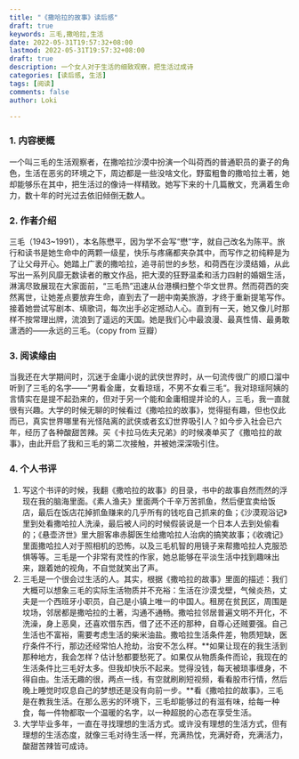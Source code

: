 ```yaml
---
title: "《撒哈拉的故事》读后感"
draft: true
keywords: 三毛,撒哈拉,生活
date: 2022-05-31T19:57:32+08:00
lastmod: 2022-05-31T19:57:32+08:00
draft: true
description: 一个女人对于生活的细致观察，把生活过成诗
categories: [读后感, 生活]
tags: [阅读]
comments: false
author: Loki

---
```




### 1. 内容梗概

一个叫三毛的生活观察者，在撒哈拉沙漠中扮演一个叫荷西的普通职员的妻子的角色，生活在恶劣的环境之下，周边都是一些没啥文化，野蛮粗鲁的撒哈拉土著，她却能够乐在其中，把生活过的像诗一样精致。她写下来的十几篇散文，充满着生命力，数十年的时光过去依旧倾倒无数人。



### 2. 作者介绍

 三毛（1943~1991），本名陈懋平，因为学不会写“懋”字，就自己改名为陈平。旅行和读书是她生命中的两颗一级星，快乐与疼痛都夹杂其中，而写作之初纯粹是为了让父母开心。她踏上广袤的撒哈拉，追寻前世的乡愁，和荷西在沙漠结婚，从此写出一系列风靡无数读者的散文作品，把大漠的狂野温柔和活力四射的婚姻生活，淋漓尽致展现在大家面前，“三毛热”迅速从台港横扫整个华文世界。然而荷西的突然离世，让她差点要放弃生命，直到去了一趟中南美旅游，才终于重新提笔写作。接着她尝试写剧本、填歌词，每次出手必定撼动人心。直到有一天，她又像儿时那样不按常理出牌，流浪到了遥远的天国。她是我们心中最浪漫、最真性情、最勇敢潇洒的——永远的三毛。（copy from 豆瓣）



### 3. 阅读缘由

当我还在大学期间时，沉迷于金庸小说的武侠世界时，从一句流传很广的顺口溜中听到了三毛的名字——“男看金庸，女看琼瑶，不男不女看三毛“。我对琼瑶阿姨的言情实在是提不起劲来的，但对于另一个能和金庸相提并论的人，三毛，我一直就很有兴趣。大学的时候无聊的时候看过《撒哈拉的故事》，觉得挺有趣，但也仅此而已，真实世界哪里有光怪陆离的武侠或者玄幻世界吸引人？如今步入社会已六年，经历了各种酸甜苦辣。买《卡拉马佐夫兄弟》的时候凑单买了《撒哈拉的故事》，由此开启了我和三毛的第二次接触，并被她深深吸引住。



### 4.  个人书评

1. 写这个书评的时候，我翻《撒哈拉的故事》的目录，书中的故事自然而然的浮现在我的脑海里面。《素人渔夫》里面两个千辛万苦抓鱼，然后便宜卖给饭店，最后在饭店花掉抓鱼赚来的几乎所有的钱吃自己抓来的鱼；《沙漠观浴记》里到处看撒哈拉人洗澡，最后被人问的时候假装说是一个日本人去到处偷看的；《悬壶济世》里大胆客串赤脚医生给撒哈拉人治病的搞笑故事；《收魂记》里面撒哈拉人对于照相机的恐怖，以及三毛机智的用镜子来帮撒哈拉人克服恐惧等等。三毛是一个非常有灵性的作家，她总能够在平淡生活中找到趣味出来，跟着她的视角，不自觉就笑出了声。
2. 三毛是一个很会过生活的人。其实，根据《撒哈拉的故事》里面的描述：我们大概可以想象三毛的实际生活物质并不充裕：生活在沙漠戈壁，气候炎热，丈夫是一个西班牙小职员，自己是小镇上唯一的中国人。租房在贫民区，周围是坟场，邻居都是撒哈拉的土著，沟通不通畅。撒哈拉邻居普遍文明不开化，不洗澡，身上恶臭，还喜欢借东西，借了还不还的那种，自尊心还贼要强。自己生活也不富裕，需要考虑生活的柴米油盐。撒哈拉生活条件差，物质短缺，医疗条件不行，那边还经常怕人抢劫，治安不怎么样。**如果让现在的我生活到那种地方，我会怎样？估计愁都要愁死了。如果仅从物质条件而论，我现在的生活条件比三毛好太多。但我却快乐不起来。觉得没钱，每天被琐事缠身，不得自由。生活无趣的很，两点一线，有空就刷刷短视频，看看股市行情，然后晚上睡觉时叹息自己的梦想还是没有向前一步。**看《撒哈拉的故事》，三毛是在教我生活。在那么恶劣的环境下，三毛却能够过的有滋有味，给每一种食，每一件物都取一个温暖的名字，以一种超脱的心态在享受生活。
3. 大学毕业多年，一直在寻找理想的生活方式。或许没有理想的生活方式，但有理想的生活态度，就像三毛对待生活一样，充满热忱，充满好奇，充满活力，酸甜苦辣皆可成诗。

















































